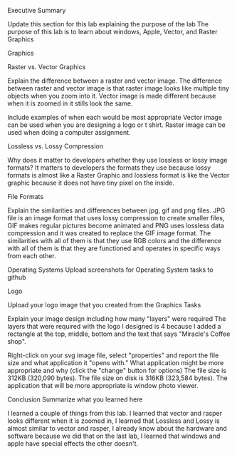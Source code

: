 Executive Summary

Update this section for this lab explaining the purpose of the lab
The purpose of this lab is to learn about windows, Apple, Vector, and Raster Graphics

Graphics

Raster vs. Vector Graphics

Explain the difference between a raster and vector image.
The difference between raster and vector image is that raster image looks like multiple tiny objects when you zoom into it. Vector image is made different because when it is zoomed in it stills look the same.

Include examples of when each would be most appropriate
Vector image can be used when you are designing a logo or t shirt. Raster image can be used when doing a computer assignment.

Lossless vs. Lossy Compression

Why does it matter to developers whether they use lossless or lossy image formats?
It matters to developers the formats they use because lossy formats is almost like a Raster Graphic and lossless format is like the Vector graphic because it does not have tiny pixel on the inside.

File Formats

Explain the similarities and differences between jpg, gif and png files.
JPG file is an image format that uses lossy compression to create smaller files, GIF makes regular pictures become animated and PNG uses lossless data compression and it was created to replace the GIF image format. The similarities with all of them is that they use RGB colors and the difference with all of them is that they are functioned and operates in specific ways from each other.

Operating Systems
Upload screenshots for Operating System tasks to github

Logo

Upload your logo image that you created from the Graphics Tasks

Explain your image design including how many "layers" were required
The layers that were required with the logo I designed is 4 because I added a rectangle at the top, middle, bottom and the text that says "Miracle's Coffee shop".

Right-click on your svg image file, select "properties" and report the file size and what application it "opens with." What application might be more appropriate and why (click the "change" button for options)
The file size is 312KB (320,090 bytes). The file size on disk is 316KB (323,584 bytes). The application that will be more appropriate is window photo viewer. 

Conclusion
Summarize what you learned here

I learned a couple of things from this lab. I learned that vector and rasper looks different when it is zoomed in, I learned that Lossless and Lossy is almost similar to vector and rasper, I already know about the hardware and software because we did that on the last lab, I learned that windows and apple have special effects the other doesn't.

